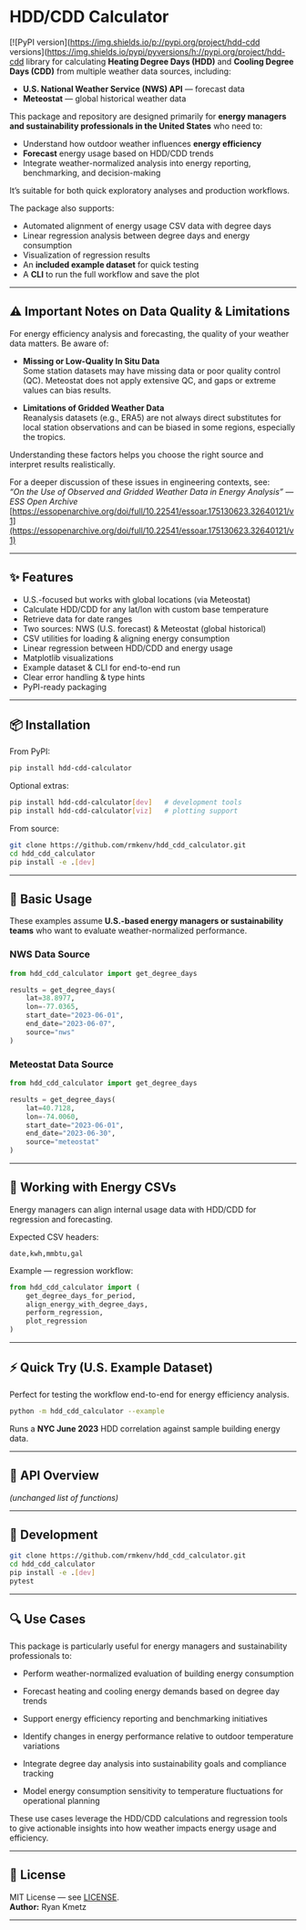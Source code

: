 # HDD/CDD Calculator

[![PyPI version](https://img.shields.io/p://pypi.org/project/hdd-cdd versions](https://img.shields.io/pypi/pyversions/h://pypi.org/project/hdd-cdd library for calculating **Heating Degree Days (HDD)** and **Cooling Degree Days (CDD)** from multiple weather data sources, including:

- **U.S. National Weather Service (NWS) API** — forecast data  
- **Meteostat** — global historical weather data

This package and repository are designed primarily for **energy managers and sustainability professionals in the United States** who need to:

- Understand how outdoor weather influences **energy efficiency**  
- **Forecast** energy usage based on HDD/CDD trends  
- Integrate weather-normalized analysis into energy reporting, benchmarking, and decision-making

It’s suitable for both quick exploratory analyses and production workflows.

The package also supports:
- Automated alignment of energy usage CSV data with degree days
- Linear regression analysis between degree days and energy consumption
- Visualization of regression results
- An **included example dataset** for quick testing
- A **CLI** to run the full workflow and save the plot

***

## ⚠️ Important Notes on Data Quality & Limitations

For energy efficiency analysis and forecasting, the quality of your weather data matters. Be aware of:

- **Missing or Low-Quality In Situ Data**  
  Some station datasets may have missing data or poor quality control (QC). Meteostat does not apply extensive QC, and gaps or extreme values can bias results.

- **Limitations of Gridded Weather Data**  
  Reanalysis datasets (e.g., ERA5) are not always direct substitutes for local station observations and can be biased in some regions, especially the tropics.

Understanding these factors helps you choose the right source and interpret results realistically.

For a deeper discussion of these issues in engineering contexts, see:  
*“On the Use of Observed and Gridded Weather Data in Energy Analysis” — ESS Open Archive*  
[https://essopenarchive.org/doi/full/10.22541/essoar.175130623.32640121/v1](https://essopenarchive.org/doi/full/10.22541/essoar.175130623.32640121/v1)

***

## ✨ Features

- U.S.-focused but works with global locations (via Meteostat)
- Calculate HDD/CDD for any lat/lon with custom base temperature
- Retrieve data for date ranges
- Two sources: NWS (U.S. forecast) & Meteostat (global historical)
- CSV utilities for loading & aligning energy consumption
- Linear regression between HDD/CDD and energy usage
- Matplotlib visualizations
- Example dataset & CLI for end-to-end run
- Clear error handling & type hints  
- PyPI-ready packaging

***

## 📦 Installation

From PyPI:
```bash
pip install hdd-cdd-calculator
```

Optional extras:
```bash
pip install hdd-cdd-calculator[dev]   # development tools
pip install hdd-cdd-calculator[viz]   # plotting support
```

From source:
```bash
git clone https://github.com/rmkenv/hdd_cdd_calculator.git
cd hdd_cdd_calculator
pip install -e .[dev]
```

***

## 🚀 Basic Usage

These examples assume **U.S.-based energy managers or sustainability teams** who want to evaluate weather-normalized performance.

### NWS Data Source
```python
from hdd_cdd_calculator import get_degree_days

results = get_degree_days(
    lat=38.8977,
    lon=-77.0365,
    start_date="2023-06-01",
    end_date="2023-06-07",
    source="nws"
)
```

### Meteostat Data Source
```python
from hdd_cdd_calculator import get_degree_days

results = get_degree_days(
    lat=40.7128,
    lon=-74.0060,
    start_date="2023-06-01",
    end_date="2023-06-30",
    source="meteostat"
)
```

***

## 📂 Working with Energy CSVs

Energy managers can align internal usage data with HDD/CDD for regression and forecasting.

Expected CSV headers:
```
date,kwh,mmbtu,gal
```

Example — regression workflow:
```python
from hdd_cdd_calculator import (
    get_degree_days_for_period,
    align_energy_with_degree_days,
    perform_regression,
    plot_regression
)
```

***

## ⚡ Quick Try (U.S. Example Dataset)

Perfect for testing the workflow end-to-end for energy efficiency analysis.

```bash
python -m hdd_cdd_calculator --example
```

Runs a **NYC June 2023** HDD correlation against sample building energy data.

***

## 📖 API Overview
*(unchanged list of functions)*

***

## 🧪 Development

```bash
git clone https://github.com/rmkenv/hdd_cdd_calculator.git
cd hdd_cdd_calculator
pip install -e .[dev]
pytest
```

***

## 🔍 Use Cases
This package is particularly useful for energy managers and sustainability professionals to:

- Perform weather-normalized evaluation of building energy consumption

- Forecast heating and cooling energy demands based on degree day trends

- Support energy efficiency reporting and benchmarking initiatives

- Identify changes in energy performance relative to outdoor temperature variations

- Integrate degree day analysis into sustainability goals and compliance tracking

- Model energy consumption sensitivity to temperature fluctuations for operational planning

These use cases leverage the HDD/CDD calculations and regression tools to give actionable insights into how weather impacts energy usage and efficiency.

***

## 📜 License

MIT License — see [LICENSE](LICENSE).  
**Author:** Ryan Kmetz

***

